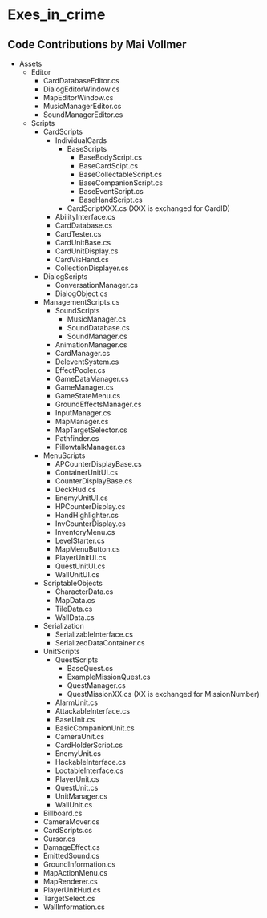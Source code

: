 # Exes_in_crime
 
## Code Contributions by Mai Vollmer
- Assets
  - Editor
    - CardDatabaseEditor.cs
    - DialogEditorWindow.cs
    - MapEditorWindow.cs
    - MusicManagerEditor.cs
    - SoundManagerEditor.cs
  - Scripts
    - CardScripts
      - IndividualCards
        - BaseScripts
          - BaseBodyScript.cs
          - BaseCardScipt.cs
          - BaseCollectableScript.cs
          - BaseCompanionScript.cs
          - BaseEventScript.cs
          - BaseHandScript.cs
        - CardScriptXXX.cs (XXX is exchanged for CardID)
      - AbilityInterface.cs
      - CardDatabase.cs
      - CardTester.cs
      - CardUnitBase.cs
      - CardUnitDisplay.cs
      - CardVisHand.cs
      - CollectionDisplayer.cs
    - DialogScripts
      - ConversationManager.cs
      - DialogObject.cs
    - ManagementScripts.cs
      - SoundScripts
        - MusicManager.cs
        - SoundDatabase.cs
        - SoundManager.cs
      - AnimationManager.cs
      - CardManager.cs
      - DeleventSystem.cs
      - EffectPooler.cs
      - GameDataManager.cs
      - GameManager.cs
      - GameStateMenu.cs
      - GroundEffectsManager.cs
      - InputManager.cs
      - MapManager.cs
      - MapTargetSelector.cs
      - Pathfinder.cs
      - PillowtalkManager.cs
    - MenuScripts
      - APCounterDisplayBase.cs
      - ContainerUnitUI.cs
      - CounterDisplayBase.cs
      - DeckHud.cs
      - EnemyUnitUI.cs
      - HPCounterDisplay.cs
      - HandHighlighter.cs
      - InvCounterDisplay.cs
      - InventoryMenu.cs
      - LevelStarter.cs
      - MapMenuButton.cs
      - PlayerUnitUI.cs
      - QuestUnitUI.cs
      - WallUnitUI.cs
    - ScriptableObjects
      - CharacterData.cs
      - MapData.cs
      - TileData.cs
      - WallData.cs
    - Serialization
      - SerializableInterface.cs
      - SerializedDataContainer.cs
    - UnitScripts
      - QuestScripts
        - BaseQuest.cs
        - ExampleMissionQuest.cs
        - QuestManager.cs
        - QuestMissionXX.cs (XX is exchanged for MissionNumber)
      - AlarmUnit.cs
      - AttackableInterface.cs
      - BaseUnit.cs
      - BasicCompanionUnit.cs
      - CameraUnit.cs
      - CardHolderScript.cs
      - EnemyUnit.cs
      - HackableInterface.cs
      - LootableInterface.cs
      - PlayerUnit.cs
      - QuestUnit.cs
      - UnitManager.cs
      - WallUnit.cs
    - Billboard.cs
    - CameraMover.cs
    - CardScripts.cs
    - Cursor.cs
    - DamageEffect.cs
    - EmittedSound.cs
    - GroundInformation.cs
    - MapActionMenu.cs
    - MapRenderer.cs
    - PlayerUnitHud.cs
    - TargetSelect.cs
    - WallInformation.cs
